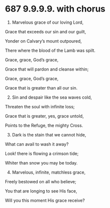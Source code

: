 # 687 9.9.9.9. with chorus

1.  Marvelous grace of our loving Lord,

Grace that exceeds our sin and our guilt,

Yonder on Calvary’s mount outpoured,

There where the blood of the Lamb was spilt.

Grace, grace, God’s grace,

Grace that will pardon and cleanse within;

Grace, grace, God’s grace,

Grace that is greater than all our sin.

2.  Sin and despair like the sea waves cold,

Threaten the soul with infinite loss;

Grace that is greater, yes, grace untold,

Points to the Refuge, the mighty Cross.

3.  Dark is the stain that we cannot hide,

What can avail to wash it away?

Look! there is flowing a crimson tide;

Whiter than snow you may be today.

4.  Marvelous, infinite, matchless grace,

Freely bestowed on all who believe;

You that are longing to see His face,

Will you this moment His grace receive?

